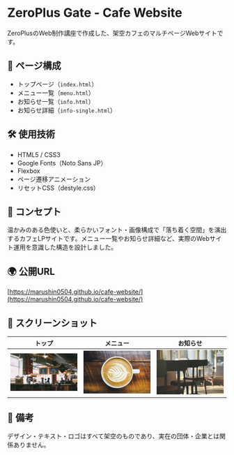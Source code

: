 # ZeroPlus Gate - Cafe Website

ZeroPlusのWeb制作講座で作成した、架空カフェのマルチページWebサイトです。

## 📄 ページ構成

- トップページ（`index.html`）
- メニュー一覧（`menu.html`）
- お知らせ一覧（`info.html`）
- お知らせ詳細（`info-single.html`）

## 🛠 使用技術

- HTML5 / CSS3
- Google Fonts（Noto Sans JP）
- Flexbox
- ページ遷移アニメーション
- リセットCSS（destyle.css）

## 🎯 コンセプト

温かみのある色使いと、柔らかいフォント・画像構成で「落ち着く空間」を演出するカフェLPサイトです。メニュー一覧やお知らせ詳細など、実際のWebサイト運用を意識した構造を設計しました。

## 🌍 公開URL

[https://marushin0504.github.io/cafe-website/](https://marushin0504.github.io/cafe-website/)

## 📸 スクリーンショット

| トップ | メニュー | お知らせ |
|--------|----------|----------|
| ![](img/kv.jpg) | ![](img/menu_photo01.jpeg) | ![](img/info_kv.jpeg) |

## 📝 備考

デザイン・テキスト・ロゴはすべて架空のものであり、実在の団体・企業とは関係ありません。
